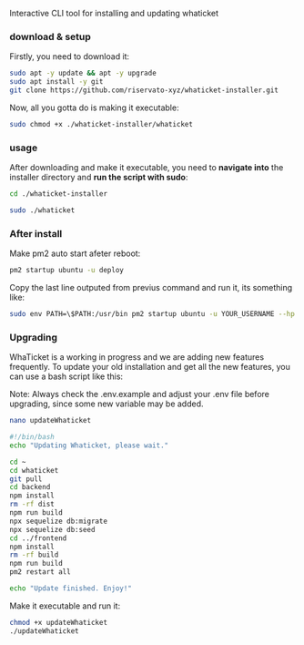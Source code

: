 Interactive CLI tool for installing and updating whaticket

### download & setup

Firstly, you need to download it:


```bash
sudo apt -y update && apt -y upgrade
sudo apt install -y git
git clone https://github.com/riservato-xyz/whaticket-installer.git
```

Now, all you gotta do is making it executable:

```bash
sudo chmod +x ./whaticket-installer/whaticket
```

### usage

After downloading and make it executable, you need to **navigate into** the installer directory and **run the script with sudo**:

```bash
cd ./whaticket-installer
```

```bash
sudo ./whaticket
```

### After install

Make pm2 auto start afeter reboot:

```bash
pm2 startup ubuntu -u deploy
```

Copy the last line outputed from previus command and run it, its something like:

```bash
sudo env PATH=\$PATH:/usr/bin pm2 startup ubuntu -u YOUR_USERNAME --hp /home/YOUR_USERNAM
```

### Upgrading

WhaTicket is a working in progress and we are adding new features frequently. To update your old installation and get all the new features, you can use a bash script like this:

Note: Always check the .env.example and adjust your .env file before upgrading, since some new variable may be added.

```bash
nano updateWhaticket
```

```bash
#!/bin/bash
echo "Updating Whaticket, please wait."

cd ~
cd whaticket
git pull
cd backend
npm install
rm -rf dist
npm run build
npx sequelize db:migrate
npx sequelize db:seed
cd ../frontend
npm install
rm -rf build
npm run build
pm2 restart all

echo "Update finished. Enjoy!"
```

Make it executable and run it:

```bash
chmod +x updateWhaticket
./updateWhaticket
```
